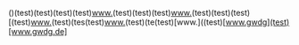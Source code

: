 ()(test)[]()(test)[]()(test)[]()(test)[](test)[www.]()(test)[]()(test)[]()(test)[](test)[www.]()(test)[]()(test)[]()(test)[(test)[www.]()(test)[]()(tes(test)[www.]()(test)[]()(te(test)[www.]((test)[www.gwdg](test)[www.gwdg.de]